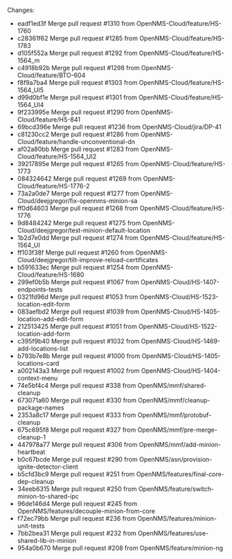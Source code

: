 Changes: 
*   eadf1ed3f Merge pull request #1310 from OpenNMS-Cloud/feature/HS-1760
*   c28361f62 Merge pull request #1285 from OpenNMS-Cloud/feature/HS-1783
*   d105f552a Merge pull request #1292 from OpenNMS-Cloud/feature/HS-1564_m
*   c4918b92b Merge pull request #1298 from OpenNMS-Cloud/feature/BTO-604
*   f8f9a7ba4 Merge pull request #1303 from OpenNMS-Cloud/feature/HS-1564_UI5
* d99d0bf1e Merge pull request #1301 from OpenNMS-Cloud/feature/HS-1564_UI4
*   9f233995e Merge pull request #1290 from OpenNMS-Cloud/feature/HS-841
*   69bcd396e Merge pull request #1236 from OpenNMS-Cloud/jira/DP-41
*   c81230cc2 Merge pull request #1286 from OpenNMS-Cloud/feature/handle-unconventional-dn
*   af02a80bb Merge pull request #1283 from OpenNMS-Cloud/feature/HS-1564_UI2
*   39217895e Merge pull request #1265 from OpenNMS-Cloud/feature/HS-1773
*   084324642 Merge pull request #1269 from OpenNMS-Cloud/feature/HS-1776-2
*   73a2a0de7 Merge pull request #1277 from OpenNMS-Cloud/deejgregor/fix-opennms-minion-sa
*   ff0d64603 Merge pull request #1268 from OpenNMS-Cloud/feature/HS-1776
*   9d8484242 Merge pull request #1275 from OpenNMS-Cloud/deejgregor/test-minion-default-location
*   1b2d7e0dd Merge pull request #1274 from OpenNMS-Cloud/feature/HS-1564_UI
*   ff103f38f Merge pull request #1260 from OpenNMS-Cloud/deejgregor/tilt-improve-reload-certificates
*   b591633ec Merge pull request #1254 from OpenNMS-Cloud/feature/HS-1680
*   299ef0b5b Merge pull request #1067 from OpenNMS-Cloud/HS-1407-endpoints-tests
*   0321fd96d Merge pull request #1053 from OpenNMS-Cloud/HS-1523-location-edit-form
*   083aefbd2 Merge pull request #1039 from OpenNMS-Cloud/HS-1405-location-add-edit-form
*   212513425 Merge pull request #1051 from OpenNMS-Cloud/HS-1522-location-add-form
*   c395f9b40 Merge pull request #1032 from OpenNMS-Cloud/HS-1469-add-locations-list
*   b793b7e8b Merge pull request #1000 from OpenNMS-Cloud/HS-1405-locations-card
*   a002143a3 Merge pull request #1002 from OpenNMS-Cloud/HS-1404-context-menu
*   74e5bf4c4 Merge pull request #338 from OpenNMS/mmf/shared-cleanup
*   673071a60 Merge pull request #330 from OpenNMS/mmf/cleanup-package-names
*   2353a8c17 Merge pull request #333 from OpenNMS/mmf/protobuf-cleanup
*   675c695f8 Merge pull request #327 from OpenNMS/mmf/pre-merge-cleanup-1
*   447978a77 Merge pull request #306 from OpenNMS/mmf/add-minion-heartbeat
*   b0c67bcde Merge pull request #290 from OpenNMS/asn/provision-ignite-detector-client
*   b5cfd3bc9 Merge pull request #251 from OpenNMS/features/final-core-dep-cleanup
*   34eeb6315 Merge pull request #250 from OpenNMS/feature/switch-minion-to-shared-ipc
*   96de146d4 Merge pull request #245 from OpenNMS/features/decouple-minion-from-core
*   f72ec79bb Merge pull request #236 from OpenNMS/features/minion-unit-tests
*   7bb2bea31 Merge pull request #232 from OpenNMS/features/use-shared-lib-in-minion
*   954a0b670 Merge pull request #208 from OpenNMS/feature/minion-ng
